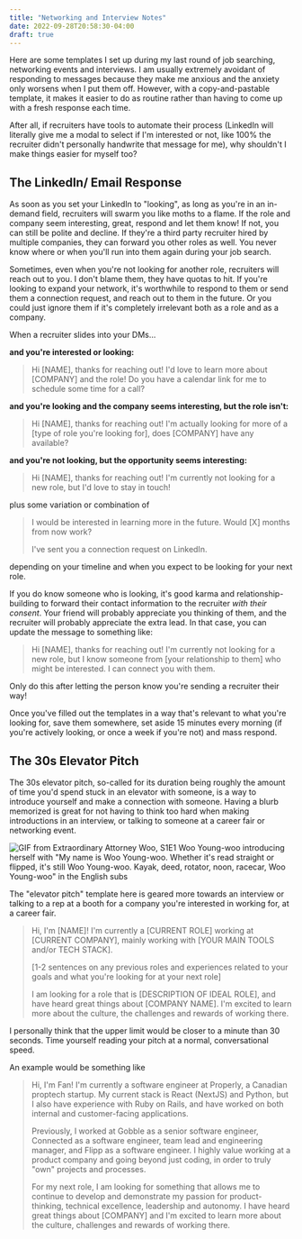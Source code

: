 ```yaml
---
title: "Networking and Interview Notes"
date: 2022-09-28T20:58:30-04:00
draft: true
---
```


Here are some templates I set up during my last round of job searching, networking events and interviews. I am usually extremely avoidant of responding to messages because they make me anxious and the anxiety only worsens when I put them off. However, with a copy-and-pastable template, it makes it easier to do as routine rather than having to come up with a fresh response each time.

After all, if recruiters have tools to automate their process (LinkedIn will literally give me a modal to select if I'm interested or not, like 100% the recruiter didn't personally handwrite that message for me), why shouldn't I make things easier for myself too?

## The LinkedIn/ Email Response

As soon as you set your LinkedIn to "looking", as long as you're in an in-demand field, recruiters will swarm you like moths to a flame. If the role and company seem interesting, great, respond and let them know! If not, you can still be polite and decline. If they're a third party recruiter hired by multiple companies, they can forward you other roles as well. You never know where or when you'll run into them again during your job search.

Sometimes, even when you're not looking for another role, recruiters will reach out to you. I don't blame them, they have quotas to hit. If you're looking to expand your network, it's worthwhile to respond to them or send them a connection request, and reach out to them in the future. Or you could just ignore them if it's completely irrelevant both as a role and as a company.


When a recruiter slides into your DMs...

**and you're interested or looking:**
> Hi [NAME], thanks for reaching out! I'd love to learn more about [COMPANY] and the role! Do you have a calendar link for me to schedule some time for a call?

**and you're looking and the company seems interesting, but the role isn't:**
> Hi [NAME], thanks for reaching out! I'm actually looking for more of a [type of role you're looking for], does [COMPANY] have any available?

**and you're not looking, but the opportunity seems interesting:**
> Hi [NAME], thanks for reaching out! I'm currently not looking for a new role, but I'd love to stay in touch!

plus some variation or combination of
> I would be interested in learning more in the future. Would [X] months from now work?
>
> I've sent you a connection request on LinkedIn.

depending on your timeline and when you expect to be looking for your next role.

If you do know someone who is looking, it's good karma and relationship-building to forward their contact information to the recruiter *with their consent*. Your friend will probably appreciate you thinking of them, and the recruiter will probably appreciate the extra lead. In that case, you can update the message to something like:

> Hi [NAME], thanks for reaching out! I'm currently not looking for a new role, but I know someone from [your relationship to them] who might be interested. I can connect you with them.

Only do this after letting the person know you're sending a recruiter their way!

Once you've filled out the templates in a way that's relevant to what you're looking for, save them somewhere, set aside 15 minutes every morning (if you're actively looking, or once a week if you're not) and mass respond.

## The 30s Elevator Pitch

The 30s elevator pitch, so-called for its duration being roughly the amount of time you'd spend stuck in an elevator with someone, is a way to introduce yourself and make a connection with someone. Having a blurb memorized is great for not having to think too hard when making introductions in an interview, or talking to someone at a career fair or networking event.

![GIF from Extraordinary Attorney Woo, S1E1 Woo Young-woo introducing herself with "My name is Woo Young-woo. Whether it's read straight or flipped, it's still Woo Young-woo. Kayak, deed, rotator, noon, racecar, Woo Young-woo" in the English subs](https://64.media.tumblr.com/f23871a04af88b6e279d32fd644d17ad/ee53ff4fc0257f75-ba/s540x810/57fe86691a486b24c2568ad60dd60179664eec3e.gifv "GIF from Extraordinary Attorney Woo of the Titular Attorney Woo using her introduction catchphrase. I too love palindromes.")

The "elevator pitch" template here is geared more towards an interview or talking to a rep at a booth for a company you're interested in working for, at a career fair.

> Hi, I'm [NAME]! I'm currently a [CURRENT ROLE] working at [CURRENT COMPANY], mainly working with [YOUR MAIN TOOLS and/or TECH STACK].
>
> [1-2 sentences on any previous roles and experiences related to your goals and what you're looking for at your next role]
>
> I am looking for a role that is [DESCRIPTION OF IDEAL ROLE], and have heard great things about [COMPANY NAME]. I'm excited to learn more about the culture, the challenges and rewards of working there.

I personally think that the upper limit would be closer to a minute than 30 seconds. Time yourself reading your pitch at a normal, conversational speed.

An example would be something like

> Hi, I'm Fan! I'm currently a software engineer at Properly, a Canadian proptech startup. My current stack is React (NextJS) and Python, but I also have experience with Ruby on Rails, and have worked on both internal and customer-facing applications.
>
> Previously, I worked at Gobble as a senior software engineer, Connected as a software engineer, team lead and engineering manager, and Flipp as a software engineer. I highly value working at a product company and going beyond just coding, in order to truly "own" projects and processes.
>
> For my next role, I am looking for something that allows me to continue to develop and demonstrate my passion for product-thinking, technical excellence, leadership and autonomy. I have heard great things about [COMPANY] and I'm excited to learn more about the culture, challenges and rewards of working there.
